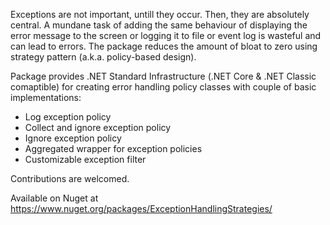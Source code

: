 Exceptions are not important, untill they occur. Then, they are absolutely central. A mundane task of adding the same behaviour of displaying the error message to the screen or logging it to file or event log is wasteful and can lead to errors. The package reduces the amount of bloat to zero using strategy pattern (a.k.a. policy-based design).

Package provides .NET Standard Infrastructure (.NET Core & .NET Classic comaptible) for creating error handling policy classes with couple of basic implementations:

- Log exception policy
- Collect and ignore exception policy
- Ignore exception policy
- Aggregated wrapper for exception policies
- Customizable exception filter

Contributions are welcomed.

Available on Nuget at https://www.nuget.org/packages/ExceptionHandlingStrategies/

